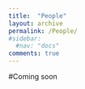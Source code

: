 ```yaml
---
title:  "People"
layout: archive
permalink: /People/
#sidebar:
  #nav: "docs"
comments: true
---
```

#Coming soon

<!--
## Prashant Agrawal

Mechanical engineering at BITS-Pilani
PhD at the IITB Monash Research Academy
Postdoctoral research associate at the Iowa State Unviversity
Postdoctoral research associate at Northumbria University
FHEA fellowship
Program leader for BEng-MEng Electrical and Electronics Program


I became Professor of Interfacial Science & Engineering and Director of Chemical Engineering in Edinburgh in 2020 after eight years at the University of Northumbria at Newcastle where I was first Executive Dean of the Faculty of  Engineering & Environment and then Pro Vice-Chancellor (REF). Prior to that I spent twenty two years as as an academic at Nottingham Trent University where I was a Professor and Head of the Research & Graduate School (Science & Technology) in the College of Arts & Science and formerly Head of Physics & Mathematics. In my earlier career I held a Royal Society European Fellowship at the University of Paris VI (Pierre et Marie Curie) and both gained a PhD in Applied Mathematics and was awarded a BSc (Hons) First Class in Mathematical Physics by the University of Nottingham.
 
My research involves wetting, interfacial science and engineering and is undertaken as part of the Institute for Multiscale Thermofluids. It has attracted many funding awards including over twenty RCUK/EPSRC grants, mainly as Principal Investigator, and including both an EPSRC Platform Grant (awarded only to world-leading groups) and an EPSRC Centre for Doctoral Training. I have published over 180 refereed journal papers, which are cited ca. 1200 times annually (Google Scholar), and have been awarded seven patents. I am a Fellow of the Royal Society for Arts, Manufactures & Commerce (FRSA), a Fellow of the Higher Education Academic (FHEA), a Fellow of the Institute of Physics (F.Inst.P) and a Senior Member of the Institute of Electrical & Electronic Engineers (SMIEE).  I am a member of the EPSRC Peer Review College and lead a UK Fluids Network Special Interest Group. I have previously been a Board Member of the Award Winning BIM Academy Enterprises Ltd, an Editorial Board member of Advances in Colloid & Interface Science, a UK Management Committee representative on COST Actions, and I was a member of sub-panel 13 for "Electrical and Electronic Engineering, Metallurgy and Materials" for the UK Research Excellence Framework (REF2014).


My research is focused on the theory and modelling of capillary and wetting, including the forced dynamics of thin films and fronts, capillary filling, spreading and dewetting, droplet dynamics, phase changes and electro and dielectrowetting. I am also interested in aspects of active matter, including self-propulsion of microscopic organisms and their interactions with structured environments.
 
My research employs tools from classical hydrodynamics and numerical methods based on diffuse interface approximations, including lattice-Boltzmann algorithms

## Postdoctoral research associates

## PhD students

David Roughton-Reay

## Collaborators

Dr Hamdi Torun

Dr Gary Wells

Prof Glen McHale

Dr Prasoon Kumar

## Funders

<img src="{{ site.url }}{{ site.baseurl }}/assets/EPSRC logo.png" alt="EPSRC" width="40%">&nbsp;

<img src="{{ site.url }}{{ site.baseurl }}/assets/RoyalSociety.png" alt="RoyalSoc" width="40%">&nbsp;

<img src="{{ site.url }}{{ site.baseurl }}/assets/NorthernAccelerator.png" alt="NA" width="40%">&nbsp;

<img src="{{ site.url }}{{ site.baseurl }}/assets/DSM-Network.jpg" alt="DSM" width="40%">&nbsp;


-->
